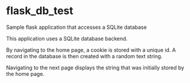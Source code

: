 # flask_db_test
Sample flask application that accesses a SQLite database

This application uses a SQLite database backend.  

By navigating to the home page, a cookie is stored with a unique id.  A record in the database is then created with a random text string.

Navigating to the next page displays the string that was initially stored by the home page.  
